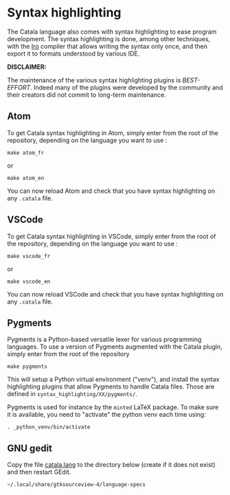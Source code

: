 # Syntax highlighting

The Catala language also comes with syntax highlighting to
ease program development. The syntax highlighting is done, among other
techniques, with the [Iro](https://eeyo.io/iro/) compiler that allows
writing the syntax only once, and then export it to formats
understood by various IDE.

**DISCLAIMER:**

The maintenance of the various syntax highlighting plugins is *BEST-EFFORT*.
Indeed many of the plugins were developed by the community and their creators
did not commit to long-term maintenance.

## Atom

To get Catala syntax highlighting in Atom, simply enter from
the root of the repository, depending on the language you want to use :

    make atom_fr

or

    make atom_en

You can now reload Atom and check that you have syntax highlighting on any `.catala` file.

## VSCode

To get Catala syntax highlighting in VSCode, simply enter from
the root of the repository, depending on the language you want to use :

    make vscode_fr

or

    make vscode_en

You can now reload VSCode and check that you have syntax highlighting on any `.catala` file.

## Pygments

Pygments is a Python-based versatile lexer for various programming languages. To
use a version of Pygments augmented with the Catala plugin, simply enter from
the root of the repository

    make pygments

This will setup a Python virtual environment ("venv"), and install the syntax
highlighting plugins that allow Pygments to handle Catala files. Those are
defined in `syntax_highlighting/XX/pygments/`.

Pygments is used for instance by the `minted` LaTeX package. To make sure it is
available, you need to "activate" the python venv each time using:

    . _python_venv/bin/activate

## GNU gedit

Copy the file [catala.lang](./gnu_gedit/catala.lang) to the directory below (create if it does not exist) and then restart GEdit.
```
~/.local/share/gtksourceview-4/language-specs
```
